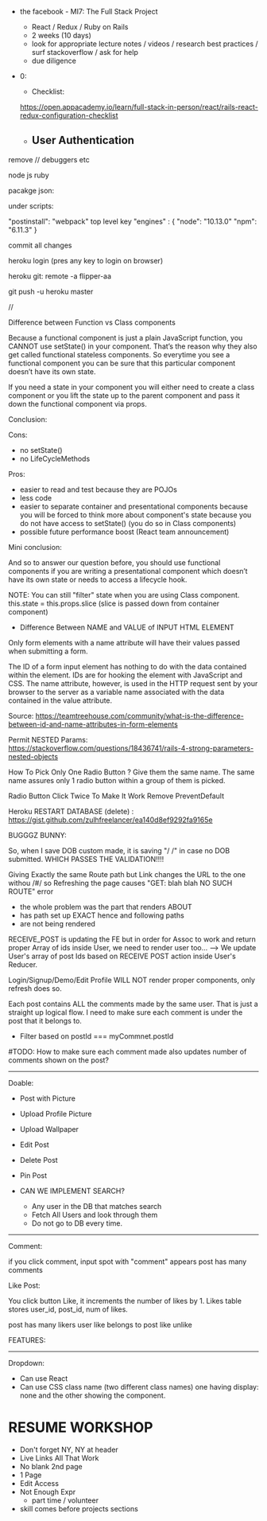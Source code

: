 + the facebook - MI7: The Full Stack Project
  - React / Redux / Ruby on Rails
  - 2 weeks (10 days)
  - look for appropriate lecture notes / videos / research best   practices / surf stackoverflow / ask for help
  - due diligence

+ 0:
  - Checklist: 
  
  https://open.appacademy.io/learn/full-stack-in-person/react/rails-react-redux-configuration-checklist
  
  - User Authentication
    - 

remove // debuggers
etc

node js
ruby 

pacakge json:

under scripts:

"postinstall": "webpack"
top level key
  "engines" : {
    "node": "10.13.0"
    "npm": "6.11.3"
  }

  commit all changes

  heroku login (pres any key to login on browser)

  heroku git: remote -a flipper-aa

  git push -u heroku master

  //

Difference between Function vs Class components 

  Because a functional component is just a plain JavaScript function, you CANNOT use setState() in your component. That’s the reason why they also get called functional stateless components. So everytime you see a functional component you can be sure that this particular component doesn’t have its own state.

  If you need a state in your component you will either need to create a class component or you lift the state up to the parent component and pass it down the functional component via props.

  Conclusion:

  Cons:
  - no setState()
  - no LifeCycleMethods

  Pros:
  - easier to read and test because they are POJOs
  - less code
  - easier to separate container and presentational components
    because you will be forced to think more about component's
    state because you do not have access to setState() (you do so
    in Class components)
  - possible future performance boost (React team announcement)

  Mini conclusion: 
  
  And so to answer our question before, you should use functional components if you are writing a presentational component which doesn’t have its own state or needs to access a lifecycle hook. 

  NOTE: You can still "filter" state when you are using Class component. this.state = this.props.slice (slice is passed down from container component)

  - Difference Between NAME and VALUE of INPUT HTML ELEMENT

  Only form elements with a name attribute will have their values passed when submitting a form.

  The ID of a form input element has nothing to do with the data contained within the element. IDs are for hooking the element with JavaScript and CSS. The name attribute, however, is used in the HTTP request sent by your browser to the server as a variable name associated with the data contained in the value attribute.

  Source: https://teamtreehouse.com/community/what-is-the-difference-between-id-and-name-attributes-in-form-elements

  Permit NESTED Params: https://stackoverflow.com/questions/18436741/rails-4-strong-parameters-nested-objects

  How To Pick Only One Radio Button ? 
    Give them the same name. The same name assures only 1 radio button within a group of them is picked. 

  Radio Button Click Twice To Make It Work 
    Remove PreventDefault

  Heroku RESTART DATABASE (delete) :
    https://gist.github.com/zulhfreelancer/ea140d8ef9292fa9165e

  




  BUGGGZ BUNNY: 


  So, when I save DOB custom made, it is saving "/ /" in 
  case no DOB submitted. WHICH PASSES THE VALIDATION!!!!
  

Giving Exactly the same Route path 
but Link changes the URL to the one withou /#/
so Refreshing the page causes "GET: blah blah NO SUCH ROUTE" error
  - the whole problem was the part that renders ABOUT
  - has path set up EXACT hence and following paths 
  - are not being rendered

RECEIVE_POST is updating the FE but in order for Assoc to work and 
return proper Array of ids inside User, we need to render user too...
  --> We update User's array of post Ids based on RECEIVE POST action inside User's Reducer.

Login/Signup/Demo/Edit Profile WILL NOT render proper
components, only refresh does so. 

Each post contains ALL the comments made by the same user. That is just a straight up logical flow. 
I need to make sure each comment is under the post that it belongs to.
- Filter based on postId === myCommnet.postId

#TODO: How to make sure each comment made also updates number of comments shown on the post?



-----------------------------------------

Doable:

- Post with Picture
- Upload Profile Picture
- Upload Wallpaper
- Edit Post
- Delete Post
- Pin Post

- CAN WE IMPLEMENT SEARCH?
  - Any user in the DB that matches search
  - Fetch All Users and look through them
  - Do not go to DB every time.
----------------------------------------------

Comment: 

if you click comment, input spot with "comment" appears
post has many comments

Like Post: 

You click button Like, it increments the number of 
likes by 1. Likes table stores user_id, post_id, num of likes.

post has many likers
user like belongs to post
like
unlike

FEATURES:

--------------------------------------------

Dropdown:

- Can use React
- Can use CSS class name (two different class names)
one having display: none and the other showing the component.

# RESUME WORKSHOP

+ Don't forget NY, NY at header
+ Live Links All That Work
+ No blank 2nd page
+ 1 Page
+ Edit Access
+ Not Enough Expr
  - part time / volunteer
+ skill comes before projects sections